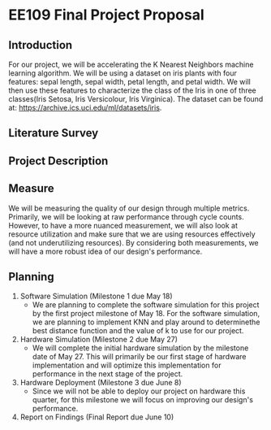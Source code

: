 # EE109 Final Project Proposal

## Introduction

For our project, we will be accelerating the K Nearest Neighbors machine learning algorithm. We will be using a dataset on iris plants with four features: sepal length, sepal width, petal length, and petal width. We will then use these features to characterize the class of the Iris in one of three classes(Iris Setosa, Iris Versicolour, Iris Virginica). The dataset can be found at: https://archive.ics.uci.edu/ml/datasets/iris. 

## Literature Survey

## Project Description

## Measure

We will be measuring the quality of our design through multiple metrics. Primarily, we will be looking at raw performance through cycle counts. However, to have a more nuanced measurement, we will also look at resource utilization and make sure that we are using resources effectively (and not underutilizing resources). By considering both measurements, we will have a more robust idea of our design's performance.

## Planning

1. Software Simulation (Milestone 1 due May 18)
    * We are planning to complete the software simulation for this project by the first project milestone of May 18. For the software simulation, we are planning to implement KNN and play around to determinethe best distance function and the value of k to use for our project.
2. Hardware Simulation (Milestone 2 due May 27)
    * We will complete the initial hardware simulation by the milestone date of May 27. This will primarily be our first stage of hardware implementation and will optimize this implementation for performance in the next stage of the project.
3. Hardware Deployment (Milestone 3 due June 8)
    * Since we will not be able to deploy our project on hardware this quarter, for this milestone we will focus on improving our design's performance.
4. Report on Findings (Final Report due June 10)
